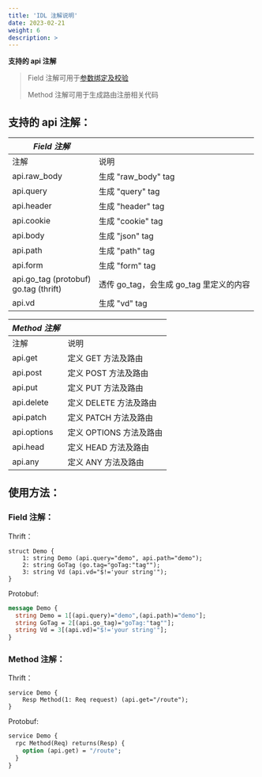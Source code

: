 ```yaml
---
title: 'IDL 注解说明'
date: 2023-02-21
weight: 6
description: >
---
```

**支持的 api 注解**

> Field 注解可用于[参数绑定及校验](https://www.cloudwego.io/zh/docs/hertz/tutorials/basic-feature/binding-and-validate/)
>
> Method 注解可用于生成路由注册相关代码

## 支持的 api 注解：

| _Field 注解_                             |                                         |
| ---------------------------------------- | --------------------------------------- |
| 注解                                     | 说明                                    |
| api.raw_body                             | 生成 "raw_body" tag                     |
| api.query                                | 生成 "query" tag                        |
| api.header                               | 生成 "header" tag                       |
| api.cookie                               | 生成 "cookie" tag                       |
| api.body                                 | 生成 "json" tag                         |
| api.path                                 | 生成 "path" tag                         |
| api.form                                 | 生成 "form" tag                         |
| api.go_tag (protobuf)<br>go.tag (thrift) | 透传 go_tag，会生成 go_tag 里定义的内容 |
| api.vd                                   | 生成 "vd" tag                           |

| _Method 注解_ |                         |
| ------------- | ----------------------- |
| 注解          | 说明                    |
| api.get       | 定义 GET 方法及路由     |
| api.post      | 定义 POST 方法及路由    |
| api.put       | 定义 PUT 方法及路由     |
| api.delete    | 定义 DELETE 方法及路由  |
| api.patch     | 定义 PATCH 方法及路由   |
| api.options   | 定义 OPTIONS 方法及路由 |
| api.head      | 定义 HEAD 方法及路由    |
| api.any       | 定义 ANY 方法及路由     |

## 使用方法：

### Field 注解：

Thrift：

```thrift
struct Demo {
    1: string Demo (api.query="demo", api.path="demo");
    2: string GoTag (go.tag="goTag:"tag"");
    3: string Vd (api.vd="$!='your string'");
}
```

Protobuf:

```protobuf
message Demo {
  string Demo = 1[(api.query)="demo",(api.path)="demo"];
  string GoTag = 2[(api.go_tag)="goTag:"tag""];
  string Vd = 3[(api.vd)="$!='your string'"];
}
```

### Method 注解：

Thrift：

```thrift
service Demo {
    Resp Method(1: Req request) (api.get="/route");
}
```

Protobuf:

```protobuf
service Demo {
  rpc Method(Req) returns(Resp) {
    option (api.get) = "/route";
  }
}
```
